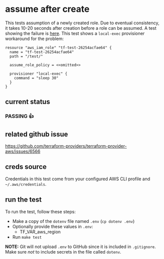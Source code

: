 # assume after create
This tests assumption of a newly created role. Due to eventual consistency, it takes 10-20 seconds after creation before a role can be assumed. A test showing the failure is [here](../role_assume_after_create). This test shows a `local-exec` provisioner workaround for the problem:

```hcl
resource "aws_iam_role" "tf-test-26254acfae64" {
  name = "tf-test-26254acfae64"
  path = "/test/"

  assume_role_policy = <<omitted>>

  provisioner "local-exec" {
    command = "sleep 30"
  }
}
```

## current status
### PASSING :+1:

## related github issue
https://github.com/terraform-providers/terraform-provider-aws/issues/6566

## creds source
Credentials in this test come from your configured AWS CLI profile and `~/.aws/credentials`.

## run the test

To run the test, follow these steps:

* Make a copy of the `dotenv` file named `.env` (`cp dotenv .env`)
* Optionally provide these values in `.env`:
    * TF_VAR_aws_region
* Run `make test`

**NOTE:** Git will not upload `.env` to GitHub since it is included in `.gitignore`. Make sure _not_ to include secrets in the file called `dotenv`.
